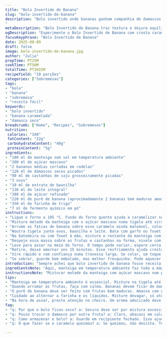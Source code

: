 ```yaml
---
title: "Bolo Invertido de Banana"
slug: "bolo-invertido-de-banana"
description: "Bolo invertido onde bananas ganham companhia de damascos secos e castanhas de caju, trazendo textura e doçura equilibrada. Manteiga batida com açúcar mascavo cria aquela crosta caramelizada no fundo, que vira topo depois da hora do forno. Mistura de leite com ovos e essência de baunilha umedece a massa, enquanto farinha com fermento dá a leveza necessária. Sinais visuais são chave para saber o ponto certo. Um clássico reinventado, que pede atenção nos detalhes para evitar bolo seco ou queimado. Use castanhas de caju ou amêndoas para variar e adapte o açúcar ao seu gosto ou maturação da banana. Se faltar damasco, experimente abacaxi em calda.
"
metaDescription: "Bolo Invertido de Banana traz textura e doçura equilibrada com toques de damasco e castanhas. Crosta caramelizada é surpreendente."
ogDescription: "Experimente o Bolo Invertido de Banana com crosta caramelizada e damascos. Um clássico com um sabor irresistível."
focusKeyphrase: "Bolo Invertido de Banana"
date: 2025-08-09
draft: false
image: bolo-invertido-de-banana.jpg
author: "Julia"
prepTime: PT25M
cookTime: PT50M
totalTime: PT1H15M
recipeYield: "10 porções"
categories: ["Sobremesas"]
tags:
- "bolo"
- "banana"
- "sobremesa"
- "receita fácil"
keywords:
- "bolo invertido"
- "banana caramelada"
- "damasco seco"
breadcrumb: ["Home", "Recipes", "Sobremesas"]
nutrition: 
 calories: "340"
 fatContent: "22g"
 carbohydrateContent: "40g"
 proteinContent: "5g"
ingredients:
- "180 ml de manteiga sem sal em temperatura ambiente"
- "200 ml de açúcar mascavo"
- "2 bananas médias cortadas em rodelas"
- "120 ml de damascos secos picados"
- "90 ml de castanhas de caju grosseiramente picadas"
- "3 ovos"
- "10 ml de extrato de baunilha"
- "130 ml de leite integral"
- "280 ml de açúcar refinado"
- "220 ml de purê de banana (aproximadamente 2 bananas bem maduras amassadas)"
- "350 ml de farinha de trigo"
- "7 ml de fermento químico em pó"
instructions:
- "Ligue o forno a 185 °C. Fundo do forno quente ajuda a caramelizar sem queime rápido."
- "Misture metade da manteiga com o açúcar mascavo numa tigela até virar pasta, é o segredo da crosta caramelizada que escurece no topo. Espalhe essa mistura num forma de bolo com furo no meio, 20 cm de diâmetro, fundo fixo preferível. Use uma espátula para espalhar bem e evitar buracos."
- "Arrume as fatias de banana sobre esse caramelo ainda maleável, coloque pedaços de damascos entre as bananas – diferente das cerejas, esse toque dá um sabor ligeiramente azedinho. Salpique as castanhas por cima, para crocância."
- "Noutra tigela junte ovos, baunilha e leite. Bata com garfo ou fouet rapidamente só para homogenizar."
- "Na batedeira ou com fouet à mão, misture o restante da manteiga com o açúcar refinado até ficar claro e leve. Acrescente purê de banana. Agora alterne a farinha peneirada com fermento e o líquido batido (ovos, leite baixinho, baunilha), em 3 ou 4 vezes. Misture só até incorporar, massa densa, sem bater demais para não endurecer."
- "Despeje essa massa sobre as frutas e castanhas na forma, nivele com espátula. Evite encher demais a forma para não transbordar pois massa cresce!"
- "Leve para assar no meio do forno. O tempo pode variar, espere cerca de 50 minutos. Teste com palito: se sair com algumas migalhas úmidas, está pronto. Bolo molhadinho, não encharcado. Crosta no fundo que virou topo deve estar brilhante e cor caramelo escuro."
- "Retire, deixe amornar uns 15 minutos. Esse resfriamento ajuda crosta firmar e bolo desgrudar melhor. Passe uma faca delicadamente pelas bordas antes de virar na travessa para não quebrar a fruta caramelizada."
- "Vire rápido e com confiança numa travessa larga. Se colar, um toque de faca nos cantos. Sirva com café forte ou chá mate frio, aqui eu gosto até puro, nada impede sorvete de baunilha."
- "Se sobrar, guarde bem embalado, mas melhor fresquinho. Pode aquecer de leve para ressaltar aroma."
introduction: "Sempre achei que bolo invertido de banana fosse receita simples, mas uma pegadinha aqui outra ali faz toda a diferença. Minha mãe usava um modo, eu mexi e adaptei ao longo dos anos: trocar as cerejas tradicionais por damascos dá um sabor diferente – sem falar que aqui em casa raramente tenho cereja em conserva. Castanhas de caju no lugar das nozes são mais fáceis de encontrar e o resultado é macio, crocante e surpreendente. A mistura de manteiga com açúcar mascavo é a base invisível por trás do caramelo. Aprendi que deixar a massa descansar um pouco fora da geladeira antes do forno ajuda a assar de forma mais uniforme, e o cheiro no forno conta se está assando certo. Importante que a camada de frutas fique inteira, morro de raiva quando a banana se desfaz inteira. Um segredo que aprendi? Forno quente mas sem pressa deixa o bolo mais úmido. Nunca mais fiz sem."
ingredientsNote: "Aqui, manteiga em temperatura ambiente faz toda a mágica na textura do bolo, deixando a crosta caramelada perfeita. Açúcar mascavo escuro funciona melhor que o claro para um sabor mais profundo. Bananas precisam estar bem maduras para transformar em purê sem liquidificador – só amassar com garfo. Dá para trocar os damascos por abacaxi em calda em latinha, só lembrar de secar um pouco para não excessos de líquido. Castanhas de caju são menos amargas que nozes e mais fáceis de triturar, mas amêndoas também valem a pena para variar a textura. Farinha peneirada com fermento evita bolhas e crescimento irregular; evite mexer demais para não endurecer a massa."
instructionsNote: "Misturar metade da manteiga com açúcar mascavo num processo lento ajuda a dissolver açúcar na gordura, isso é a base do caramelo que fica no topo. Tomar cuidado para não queimar ao espalhar no fundo da forma – um truque é usar espátula de silicone para distribuir. Arrumar as fatias de banana e damascos uniformemente garante que cada fatia fique visível após desenformar – nada de frutas amontoadas. Durante o preparo da massa, o importante é não bater demais depois que junta farinha para não ressecar o bolo. Observar o cheiro de caramelização no forno é um indício de que está passando do ponto, a cor do caramelo precisa ser marrom escuro mas não preto. Deixar o bolo esfriar parcialmente ajuda a camada de caramelo firmar e facilita a hora de desenformar, que deve ser feita com rapidez e segurança para não estragar o efeito visual."
tips:
- "Manteiga em temperatura ambiente é essencial. Misture na tigela até ficar uma pasta macia. Isso ajuda na formação da crosta caramelizada. Não economize na mistura, é a base do sabor. A cor do açúcar mascavo escuro traz profundidade. Olhe para a textura, deve ficar homogênea."
- "Quando arrumar as frutas, faça com calma. Bananas devem ficar de maneira uniforme. O damasco entre as bananas dá um azedinho que é um charme. Importante cuidar pra não amontoar. Olhar a disposição, se ficar certinha, facilita na hora de servir."
- "O purê de banana deve ser feito com frutas bem maduras. Amasse com garfo, fácil assim. Mas se preferir, pode usar um processador. O bulbe deve estar cremoso, isso ajuda na umidade do bolo. Repare que a cor do purê é clara. Isso é bom."
- "Cuidado ao alternar a farinha e os líquidos. Misture devagar, só até incorporarem. A massa não pode ficar pesada, senão o bolo perde a leveza. Ou seja, quanto menos você mexer, melhor. O bolo quer estrutura e leveza, não massa compacta."
- "Na hora de assar, preste atenção no cheiro. Um aroma adocicado deve invadir sua cozinha. Isso é um sinal de que está quase pronto. Verifique o caramelizado no fundo, deve estar bem dourado mas não queimado. Use o palito para saber se está úmido, não encharcado."
faq:
- "q: Por que o bolo ficou seco? a: Secura deve ser por mistura excessiva ou tempo de forno longo. Massa trabalhar demais tira fofura. Temperatura certa é chave."
- "q: Posso trocar o damasco por outra fruta? a: Claro, abacaxi em calda também serve. Só não esqueça de escorrer bem, pra evitar excesso de umidade. Frutas secas também são boas, mas atenção nas combinações."
- "q: Como armazenar o bolo? a: Guarde em recipiente fechado. Isso ajuda a manter a umidade. Porém, não demore pra comer. Melhor fresco. Se precisar, reaqueça levemente, isso realça o sabor."
- "q: O que fazer se o caramelo queimou? a: Se queimou, não desista. Tente fazer outra vez. O ponto é questão de prática. Preste atenção na cor e no cheiro. E nunca deixe muito tempo sem olhar."

---
```

